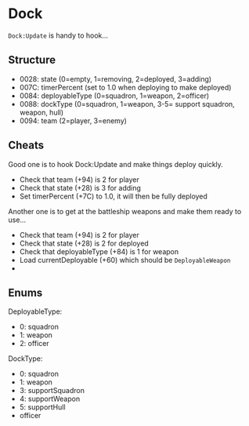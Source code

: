 # Dock

`Dock:Update` is handy to hook...

## Structure

* 0028: state (0=empty, 1=removing, 2=deployed, 3=adding)
* 007C: timerPercent (set to 1.0 when deploying to make deployed)
* 0084: deployableType (0=squadron, 1=weapon, 2=officer)
* 0088: dockType (0=squadron, 1=weapon, 3-5= support squadron, weapon, hull)
* 0094: team (2=player, 3=enemy)

## Cheats

Good one is to hook Dock:Update and make things deploy quickly. 

* Check that team (+94) is 2 for player
* Check that state (+28) is 3 for adding
* Set timerPercent (+7C) to 1.0, it will then be fully deployed

Another one is to get at the battleship weapons and make them ready to use...

* Check that team (+94) is 2 for player
* Check that state (+28) is 2 for deployed
* Check that deployableType (+84) is 1 for weapon
* Load currentDeployable (+60) which should be `DeployableWeapon`
* 


## Enums

DeployableType:

* 0: squadron
* 1: weapon
* 2: officer

DockType:

* 0: squadron
* 1: weapon
* 3: supportSquadron
* 4: supportWeapon
* 5: supportHull
* officer
